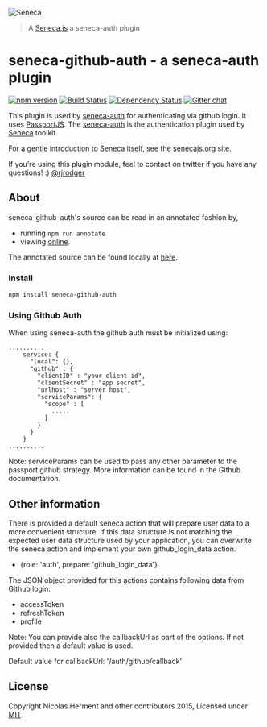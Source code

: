 ![Seneca](http://senecajs.org/files/assets/seneca-logo.png)
> A [Seneca.js](https://github.com/senecajs/) a seneca-auth plugin

# seneca-github-auth - a seneca-auth plugin

[![npm version][npm-badge]][npm-url]
[![Build Status][travis-badge]][travis-url]
[![Dependency Status][david-badge]][david-url]
[![Gitter chat][gitter-badge]][gitter-url]


This plugin is used by [seneca-auth](https://www.npmjs.com/package/seneca-auth) for authenticating via github login.
It uses [PassportJS](http://passportjs.org). The [seneca-auth](https://www.npmjs.com/package/seneca-auth) is the
authentication plugin used by [Seneca](http://senecajs.org) toolkit.

For a gentle introduction to Seneca itself, see the [senecajs.org](http://senecajs.org) site.

If you're using this plugin module, feel to contact on twitter if you have any questions! :) [@rjrodger](http://twitter.com/rjrodger)

## About

seneca-github-auth's source can be read in an annotated fashion by,

- running `npm run annotate`
- viewing [online](http://htmlpreview.github.io/?https://github.com/senecajs/seneca-github-auth/blob/master/doc/github-auth.html).

The annotated source can be found locally at [here](./doc/github-auth.html).

### Install

```sh
npm install seneca-github-auth
```

### Using Github Auth

When using seneca-auth the github auth must be initialized using:

```
..........
    service: {
      "local": {},
      "github" : {
        "clientID" : "your client id",
        "clientSecret" : "app secret",
        "urlhost" : "server host",
        "serviceParams": {
          "scope" : [
            .....
          ]
        }
      }
    }
..........

```

Note: serviceParams can be used to pass any other parameter to the passport github strategy. More information can be found in the Github documentation.

## Other information

There is provided a default seneca action that will prepare user data to a more convenient structure.
If this data structure is not matching the expected user data structure used by your application, you can overwrite the
seneca action and implement your own github_login_data action.

 - {role: 'auth', prepare: 'github_login_data'}

The JSON object provided for this actions contains following data from Github login:
 - accessToken
 - refreshToken
 - profile


 Note: You can provide also the callbackUrl as part of the options. If not provided then a default value is used.

 Default value for callbackUrl: '/auth/github/callback'

##  License

 Copyright Nicolas Herment and other contributors 2015, Licensed under [MIT][].

 [MIT]: ./LICENSE
 [npm-badge]: https://badge.fury.io/js/seneca-github-auth.svg
 [npm-url]: https://badge.fury.io/js/seneca-github-auth.svg
 [david-badge]: https://david-dm.org/senecajs/seneca-github-auth.svg
 [david-url]: https://david-dm.org/senecajs/seneca-github-auth
 [gitter-badge]: https://badges.gitter.im/senecajs/seneca.png
 [gitter-url]: https://gitter.im/senecajs/seneca
 [travis-badge]: https://travis-ci.org/senecajs/seneca-github-auth.svg
 [travis-url]: https://travis-ci.org/senecajs/seneca-github-auth
